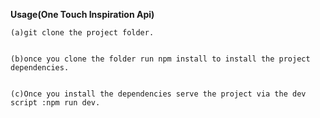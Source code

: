 **Usage(One Touch Inspiration Api)**

```
(a)git clone the project folder.


(b)once you clone the folder run npm install to install the project dependencies.


(c)Once you install the dependencies serve the project via the dev script :npm run dev.

```

